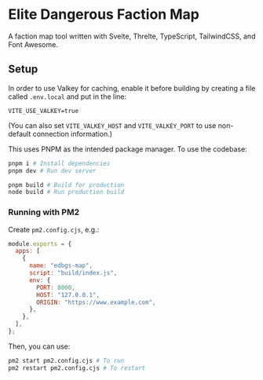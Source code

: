 # Elite Dangerous Faction Map

A faction map tool written with Svelte, Threlte, TypeScript, TailwindCSS, and Font Awesome.

## Setup

In order to use Valkey for caching, enable it before building by creating a file called `.env.local` and put in the line:

```
VITE_USE_VALKEY=true
```

(You can also set `VITE_VALKEY_HOST` and `VITE_VALKEY_PORT` to use non-default connection information.)

This uses PNPM as the intended package manager. To use the codebase:

```bash
pnpm i # Install dependencies
pnpm dev # Run dev server

pnpm build # Build for production
node build # Run production build
```

### Running with PM2

Create `pm2.config.cjs`, e.g.:

```js
module.exports = {
  apps: [
    {
      name: "edbgs-map",
      script: "build/index.js",
      env: {
        PORT: 8000,
        HOST: "127.0.0.1",
        ORIGIN: "https://www.example.com",
      },
    },
  ],
};
```

Then, you can use:

```bash
pm2 start pm2.config.cjs # To run
pm2 restart pm2.config.cjs # To restart
```
